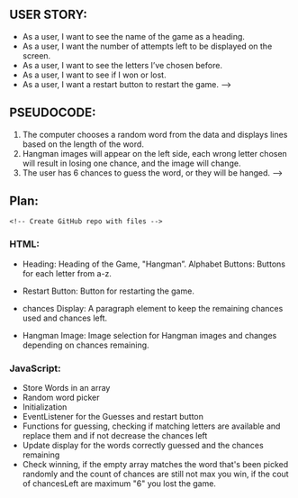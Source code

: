 






## USER STORY:

* As a user, I want to see the name of the game as a heading.
* As a user, I want the number of attempts left to be displayed on the screen.
* As a user, I want to see the letters I’ve chosen before.
* As a user, I want to see if I won or lost.
* As a user, I want a restart button to restart the game. -->


## PSEUDOCODE: 

1. The computer chooses a random word from the data and displays lines based on the length of the word.
2. Hangman images will appear on the left side, each wrong letter chosen will result in losing one chance, and the image will change.
3. The user has 6 chances to guess the word, or they will be hanged. -->

 ## Plan:

	<!-- Create GitHub repo with files -->


 ### HTML:
* Heading: Heading of the Game, "Hangman”.
		Alphabet Buttons: Buttons for each letter from a-z.
* Restart Button: Button for restarting the game.

* chances Display: A paragraph element to keep the remaining chances used and chances left.

* Hangman Image: Image selection for Hangman images and changes depending on chances remaining.
	
	
	
	
	
	
### JavaScript:

* Store Words in an array
* Random word picker 
* Initialization
* EventListener for the Guesses and restart button
* Functions for guessing, checking if matching letters are available and replace them and if not decrease the chances left 
* Update display for the words correctly guessed and the chances remaining 
* Check winning, if the empty array matches the word that's been picked randomly and the count of chances are still not max you win, if the cout of chancesLeft are maximum "6" you lost the game. 